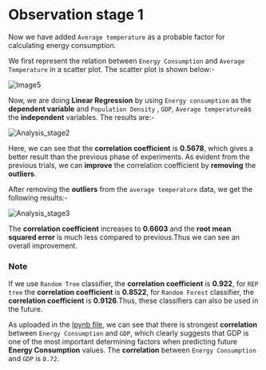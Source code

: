 # Observation stage 1
Now we have added `Average temperature` as a probable factor for calculating energy consumption.

We first represent the relation between `Energy Consumption` and `Average Temperature` in a scatter plot.
The scatter plot is shown below:-

![Image5](https://github.com/this-is-batman/Smart_grid/blob/master/Plots/energyvstemp.png)

Now, we are doing **Linear Regression** by using `Energy consumption` as the **dependent variable** and `Population Density` , `GDP`, `Average temperature`as the **independent** variables. The results are:-

![Analysis_stage2](https://github.com/this-is-batman/Smart_grid/blob/master/Images/analysis_stage2.png)

Here, we can see that the **correlation coefficient** is **0.5678**, which gives a better result than the previous phase of experiments. As evident from the previous trials, we can **improve** the correlation coefficient by **removing** the **outliers**.

After removing the **outliers** from the `average temperature` data, we get the following results:-

![Analysis_stage3](https://github.com/this-is-batman/Smart_grid/blob/master/Images/analysis_stage3.png)

The **correlation coefficient** increases to **0.6603** and the **root mean squared error** is much less compared to previous.Thus we can see an overall improvement.

### Note

If we use `Random Tree` classifier, the **correlation coefficient** is **0.922**, for `REP tree` the **correlation coefficient** is **0.8522**, for `Random Forest` classifier, the **correlation coefficient** is **0.9126**.Thus, these classifiers can also be used in the future.

As uploaded in the [Ipynb file](https://github.com/this-is-batman/Smart_grid/blob/master/Observations/observations.ipynb), we can see that there is strongest **correlation** between `Energy Consumption` and `GDP`, which clearly suggests that GDP is one of the most important determining factors when predicting future **Energy Consumption** values. The **correlation** between `Energy Consumption` and `GDP` is `0.72`.
